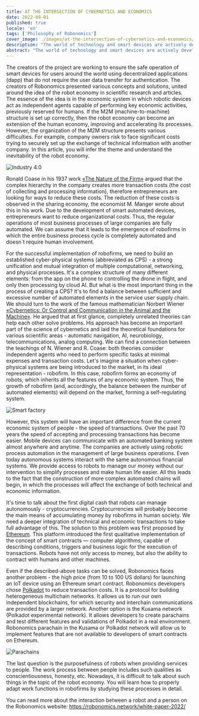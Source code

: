```yaml
---
title: AT THE INTERSECTION OF CYBERNETICS AND ECONOMICS
date: 2022-09-01
published: true
locale: 'en'
tags: ['Philosophy of Robonomics']
cover_image: ./images/at-the-intersection-of-cybernetics-and-economics/сover_1.jpg
description: "The world of technology and smart devices are actively developing. New gadgets and systems appear every day. They help to simplify and improve human life. However, it is not the only task. One of the obstacles to robotic technologies is the high level of device cybersecurity and user data privacy. Robonomics developers have been working on this task for 7 years."
abstract: "The world of technology and smart devices are actively developing. New gadgets and systems appear every day. They help to simplify and improve human life. However, it is not the only task. One of the obstacles to robotic technologies is the high level of device cybersecurity and user data privacy. Robonomics developers have been working on this task for 7 years."
---
```


The creators of the project are working to ensure the safe operation of smart devices for users around the world using decentralized applications (dapp) that do not require the user data transfer for authentication. The creators of Robonomics presented various concepts and solutions, united around the idea of the robot economy in scientific research and articles. The essence of the idea is in the economic system in which robotic devices act as independent agents capable of performing key economic activities, previously reserved for humans. If the M2M (machine-to-machine) structure is set up correctly, then the robot economy can become an extension of the human economy, improving and accelerating its processes. However, the organization of the M2M structure presents various difficulties. For example, company owners risk to face significant costs trying to securely set up the exchange of technical information with another company. In this article, you will infer the theme and understand the inevitability of the robot economy. 

![Industry 4.0](./images/at-the-intersection-of-cybernetics-and-economics/pic_1.jpg)
 
Ronald Coase in his 1937 work [«The Nature of the Firm»](https://www.jstor.org/stable/2626876) argued that the complex hierarchy in the company creates more transaction costs (the cost of collecting and processing information), therefore entrepreneurs are looking for ways to reduce these costs. The reduction of these costs is observed in the sharing economy, the economist M. Manger wrote about this in his work. Due to the development of smart automated devices, entrepreneurs want to reduce organizational costs. Thus, the regular operations of most business processes of large companies are fully automated. We can assume that it leads to the emergence of robofirms in which the entire business process cycle is completely automated and doesn`t require human involvement.

For the successful implementation of robofirms, we need to build an established cyber-physical systems (abbreviated as CPS) - a strong unification and mutual integration of multiple computational, networking, and physical processes. It's a complex structure of many different elements: from the app on the phone to controlling the drone in flight, and only then processing by cloud AI. But what is the most important thing in the process of creating a CPS? It's to find a balance between sufficient and excessive number of automated elements in the service user supply chain. We should turn to the work of the famous mathematician Norbert Wiener [«Cybernetics: Or Control and Communication in the Animal and the Machine»](https://mitpress.mit.edu/books/cybernetics-or-control-and-communication-animal-and-machine-reissue-1961-second-edition). He argued that at first glance, completely unrelated theories can help each other solve problems. His approach has become an important part of the science of cybernetics and laid the theoretical foundations for various scientific areas - automatic navigation, AI, neurobiology, telecommunications, analog computing. We can find a connection between the teachings of N. Wiener and R. Coase: both theories consider independent agents who need to perform specific tasks at minimal expenses and transaction costs. Let's imagine a situation when cyber-physical systems are being introduced to the market, in its ideal representation - robofirm. In this case, robofirm forms an economy of robots, which inherits all the features of any economic system. Thus, the growth of robofirm (and, accordingly, the balance between the number of automated elements) will depend on the market, forming a self-regulating system.

![Smart factory](./images/at-the-intersection-of-cybernetics-and-economics/pic_2.jpg)

However, this system will have an important difference from the current economic system of people - the speed of transactions. Over the past 70 years the speed of accepting and processing transactions has become easier. Mobile devices can communicate with an automated banking system almost anywhere and anytime. The companies are actively using robotic process automation in the management of large business operations. Even today autonomous systems interact with the same autonomous financial systems. We provide access to robots to manage our money without our intervention to simplify processes and make human life easier. All this leads to the fact that the construction of more complex automated chains will begin, in which the processes will affect the exchange of both technical and economic information.

It's time to talk about the first digital cash that robots can manage autonomously - cryptocurrencies. Cryptocurrencies will probably become the main means of accumulating money by robofirms in human society. We need a deeper integration of technical and economic transactions to take full advantage of this. The solution to this problem was first proposed by [Ethereum](https://ethereum.org/en/whitepaper/). This platform introduced the first qualitative implementation of the concept of smart contracts — computer algorithms, capable of describing conditions, triggers and business logic for the execution of transactions. Robots have not only access to money, but also the ability to contract with humans and other machines. 

Even if the described-above tasks can be solved, Robonomics faces another problem - the high price (from 10 to 100 US dollars) for launching an IoT device using an Ethereum smart contract. Robonomics developers chose [Polkadot](https://polkadot.network/PolkaDotPaper.pdf) to reduce transaction costs. It is a protocol for building heterogeneous multichain networks.  It allows us to run our own independent blockchains, for which security and interchain communications are provided by a larger network. Another option is the Kusama network (Polkadot experimental network). It allows developers to create parachains and test different features and validations of Polkadot in a real environment. Robonomics parachain in the Kusama or Polkadot network will allow us to implement features that are not available to developers of smart contracts on Ethereum.

![Parachains](./images/at-the-intersection-of-cybernetics-and-economics/pic_3.jpg)

The last question is the purposefulness of robots when providing services to people. The work process between people includes such qualities as conscientiousness, honesty, etc. Nowadays, it is difficult to talk about such things in the topic of the robot economy. You will learn how to properly adapt work functions in robofirms by studying these processes in detail.

You can read more about the interaction between a robot and a person on the Robonomics website: https://robonomics.network/white-paper-2022/